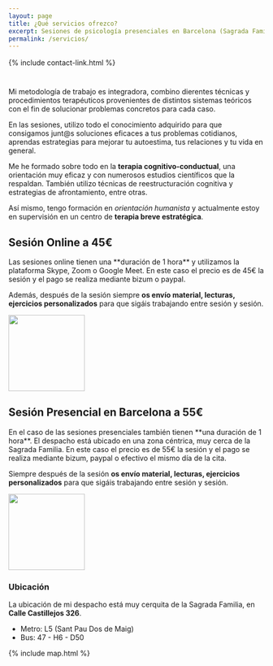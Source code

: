 ```yaml
---
layout: page
title: ¿Qué servicios ofrezco? 
excerpt: Sesiones de psicología presenciales en Barcelona (Sagrada Familia) por 55€ y Sesiones online por 45€ (Skype, Zoom o Google Meet).
permalink: /servicios/
---
```


<div style="margin-top: 16px; margin-bottom: 40px;">
    {% include contact-link.html %}
</div>

Mi metodología de trabajo es integradora, combino dierentes técnicas y procedimientos terapéuticos provenientes de distintos sistemas teóricos con el fin de solucionar problemas concretos para cada caso.

En las sesiones, utilizo todo el conocimiento adquirido para que consigamos junt@s soluciones eficaces a tus problemas cotidianos, aprendas estrategias para mejorar tu autoestima, tus relaciones y tu vida en general.

Me he formado sobre todo en la **terapia cognitivo-conductual**, una orientación muy eficaz y con numerosos estudios científicos que la respaldan. También utilizo técnicas de reestructuración cognitiva y estrategias de afrontamiento, entre otras.

Así mismo, tengo formación en *orientación humanista* y actualmente estoy en supervisión en un centro de **terapia breve estratégica**.

## Sesión Online a 45€

<div class="columnas-2 sesion-card card">
<div class="content" markdown="1">
Las sesiones online tienen una **duración de 1 hora** y utilizamos la plataforma Skype, Zoom o Google Meet. En este caso el precio es de 45€ la sesión y el pago se realiza mediante bizum o paypal.

Además, después de la sesión siempre **os envío material, lecturas, ejercicios personalizados** para que sigáis trabajando entre sesión y sesión.
</div>
<img src="{{site.baseurl}}/images/sesiononline.jpg" width="150" height="150" class="circle" />
</div>

## Sesión Presencial en Barcelona a 55€

<div class="columnas-2 sesion-card card">
<div class="content" markdown="1">
En el caso de las sesiones presenciales también tienen **una duración de 1 hora**. El despacho está ubicado en una zona céntrica, muy cerca de la Sagrada Familia. En este caso el precio es de 55€ la sesión y el pago se realiza mediante bizum, paypal o efectivo el mismo día de la cita.

Siempre después de la sesión **os envío material, lecturas, ejercicios personalizados** para que sigáis trabajando entre sesión y sesión.
</div>
<img src="{{site.baseurl}}/images/sesionpresencial.jpg" width="150" height="150" class="circle" />
</div>

### Ubicación

La ubicación de mi despacho está muy cerquita de la Sagrada Familia, en **Calle Castillejos 326**.

- Metro: L5 (Sant Pau Dos de Maig)
- Bus: 47 - H6 - D50

{% include map.html %}

